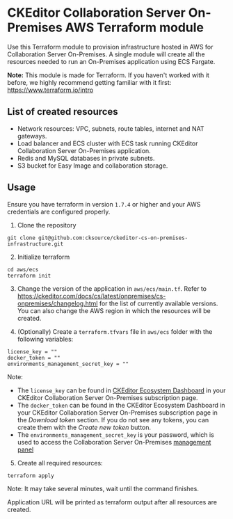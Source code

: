 # CKEditor Collaboration Server On-Premises AWS Terraform module

Use this Terraform module to provision infrastructure hosted in AWS for Collaboration Server On-Premises. A single module will create all the resources needed to run an On-Premises application using ECS Fargate.

**Note:** This module is made for Terraform. If you haven't worked with it before, we highly recommend getting familiar with it first: https://www.terraform.io/intro

## List of created resources

- Network resources: VPC, subnets, route tables, internet and NAT gateways.
- Load balancer and ECS cluster with ECS task running CKEditor Collaboration Server On-Premises application.
- Redis and MySQL databases in private subnets.
- S3 bucket for Easy Image and collaboration storage.

## Usage
Ensure you have terraform in version `1.7.4` or higher and your AWS credentials are configured properly.

1. Clone the repository
```
git clone git@github.com:cksource/ckeditor-cs-on-premises-infrastructure.git
```

2. Initialize terraform
```
cd aws/ecs
terraform init
```

3. Change the version of the application in `aws/ecs/main.tf`. Refer to https://ckeditor.com/docs/cs/latest/onpremises/cs-onpremises/changelog.html for the list of currently available versions. You can also change the AWS region in which the resources will be created.

4. (Optionally) Create a `terraform.tfvars` file in `aws/ecs` folder with the following variables:
```
license_key = ""
docker_token = ""
environments_management_secret_key = ""
```

Note:
- The `license_key` can be found in [CKEditor Ecosystem Dashboard](https://dashboard.ckeditor.com/) in your CKEditor Collaboration Server On-Premises subscription page.
- The `docker_token` can be found in the CKEditor Ecosystem Dashboard in your CKEditor Collaboration Server On-Premises subscription page in the *Download token* section. If you do not see any tokens, you can create them with the *Create new token* button.
- The `environments_management_secret_key` is your password, which is used to access the Collaboration Server On-Premises [management panel](https://ckeditor.com/docs/cs/latest/onpremises/cs-onpremises/management.html)

5. Create all required resources:
```
terraform apply
```

Note: It may take several minutes, wait until the command finishes.

Application URL will be printed as terraform output after all resources are created.
